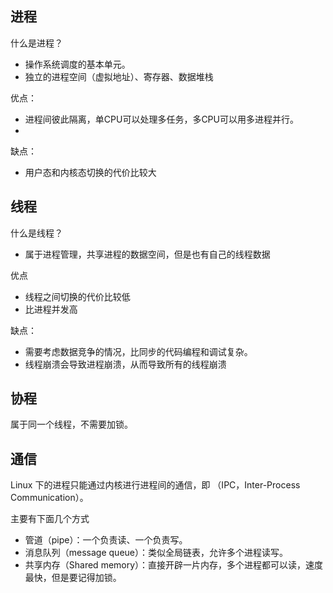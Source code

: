 ## 进程

什么是进程？
- 操作系统调度的基本单元。
- 独立的进程空间（虚拟地址）、寄存器、数据堆栈

优点：
- 进程间彼此隔离，单CPU可以处理多任务，多CPU可以用多进程并行。
- 

缺点：
- 用户态和内核态切换的代价比较大

## 线程

什么是线程？
- 属于进程管理，共享进程的数据空间，但是也有自己的线程数据

优点
- 线程之间切换的代价比较低
- 比进程并发高

缺点：
- 需要考虑数据竞争的情况，比同步的代码编程和调试复杂。
- 线程崩溃会导致进程崩溃，从而导致所有的线程崩溃

## 协程
属于同一个线程，不需要加锁。

## 通信

Linux 下的进程只能通过内核进行进程间的通信，即 （IPC，Inter-Process Communication）。

主要有下面几个方式
- 管道（pipe）：一个负责读、一个负责写。
- 消息队列（message queue）：类似全局链表，允许多个进程读写。
- 共享内存（Shared memory）：直接开辟一片内存，多个进程都可以读，速度最快，但是要记得加锁。
